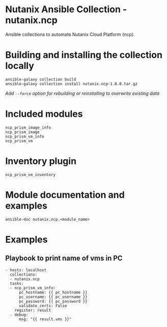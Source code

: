 # Nutanix Ansible Collection - nutanix.ncp
Ansible collections to automate Nutanix Cloud Platform (ncp).

# Building and installing the collection locally
```
ansible-galaxy collection build
ansible-galaxy collection install nutanix.ncp-1.0.0.tar.gz
```
_Add `--force` option for rebuilding or reinstalling to overwrite existing data_

# Included modules
```
ncp_prism_image_info
ncp_prism_image
ncp_prism_vm_info
ncp_prism_vm
```

# Inventory plugin
`ncp_prism_vm_inventory`

# Module documentation and examples
```
ansible-doc nutanix.ncp.<module_name>
```

# Examples
## Playbook to print name of vms in PC
```
- hosts: localhost
  collections:
  - nutanix.ncp
  tasks:
  - ncp_prism_vm_info:
      pc_hostname: {{ pc_hostname }}
      pc_username: {{ pc_username }}
      pc_password: {{ pc_password }}
      validate_certs: False
    register: result
  - debug:
      msg: "{{ result.vms }}"
```